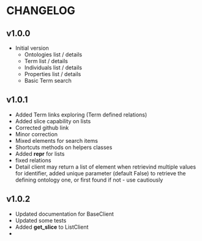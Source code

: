 CHANGELOG
=========

v1.0.0
------
- Initial version
    - Ontologies list / details
    - Term list / details
    - Individuals list / details
    - Properties list / details
    - Basic Term search
    
    
v1.0.1
------
- Added Term links exploring (Term defined relations)
- Added slice capability on lists
- Corrected github link
- Minor correction
- Mixed elements for search items
- Shortcuts methods on helpers classes
- Added __repr__ for lists
- fixed relations
- Detail client may return a list of element when retrievind multiple values for identifier, added unique parameter 
   (default False) to retrieve the defining ontology one, or first found if not - use cautiously
   
v1.0.2
------
- Updated documentation for BaseClient
- Updated some tests
- Added __get_slice__ to ListClient
- 
    